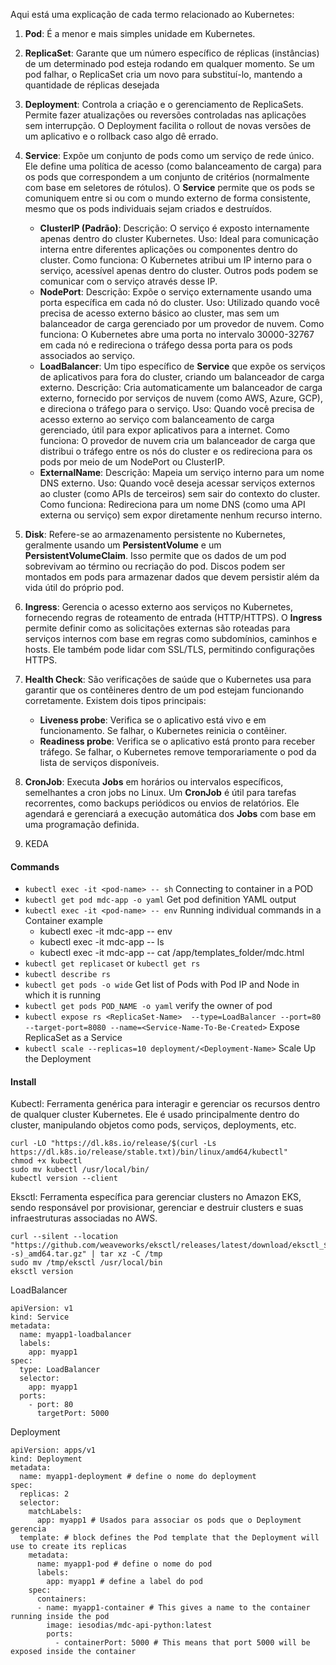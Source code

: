 Aqui está uma explicação de cada termo relacionado ao Kubernetes:

1. **Pod**: É a menor e mais simples unidade em Kubernetes. 

2. **ReplicaSet**: Garante que um número específico de réplicas (instâncias) de um determinado pod esteja rodando em qualquer momento. Se um pod falhar, o ReplicaSet cria um novo para substituí-lo, mantendo a quantidade de réplicas desejada

3. **Deployment**: Controla a criação e o gerenciamento de ReplicaSets. Permite fazer atualizações ou reversões controladas nas aplicações sem interrupção. O Deployment facilita o rollout de novas versões de um aplicativo e o rollback caso algo dê errado.

4. **Service**: Expõe um conjunto de pods como um serviço de rede único. Ele define uma política de acesso (como balanceamento de carga) para os pods que correspondem a um conjunto de critérios (normalmente com base em seletores de rótulos). O **Service** permite que os pods se comuniquem entre si ou com o mundo externo de forma consistente, mesmo que os pods individuais sejam criados e destruídos.
   - **ClusterIP (Padrão)**: Descrição: O serviço é exposto internamente apenas dentro do cluster Kubernetes. Uso: Ideal para comunicação interna entre diferentes aplicações ou componentes dentro do cluster. Como funciona: O Kubernetes atribui um IP interno para o serviço, acessível apenas dentro do cluster. Outros pods podem se comunicar com o serviço através desse IP.
   - **NodePort**: Descrição: Expõe o serviço externamente usando uma porta específica em cada nó do cluster. Uso: Utilizado quando você precisa de acesso externo básico ao cluster, mas sem um balanceador de carga gerenciado por um provedor de nuvem. Como funciona: O Kubernetes abre uma porta no intervalo 30000-32767 em cada nó e redireciona o tráfego dessa porta para os pods associados ao serviço.
   - **LoadBalancer**: Um tipo específico de **Service** que expõe os serviços de aplicativos para fora do cluster, criando um balanceador de carga externo. Descrição: Cria automaticamente um balanceador de carga externo, fornecido por serviços de nuvem (como AWS, Azure, GCP), e direciona o tráfego para o serviço. Uso: Quando você precisa de acesso externo ao serviço com balanceamento de carga gerenciado, útil para expor aplicativos para a internet. Como funciona: O provedor de nuvem cria um balanceador de carga que distribui o tráfego entre os nós do cluster e os redireciona para os pods por meio de um NodePort ou ClusterIP.
   - **ExternalName**: Descrição: Mapeia um serviço interno para um nome DNS externo. Uso: Quando você deseja acessar serviços externos ao cluster (como APIs de terceiros) sem sair do contexto do cluster. Como funciona: Redireciona para um nome DNS (como uma API externa ou serviço) sem expor diretamente nenhum recurso interno.

6. **Disk**: Refere-se ao armazenamento persistente no Kubernetes, geralmente usando um **PersistentVolume** e um **PersistentVolumeClaim**. Isso permite que os dados de um pod sobrevivam ao término ou recriação do pod. Discos podem ser montados em pods para armazenar dados que devem persistir além da vida útil do próprio pod.

7. **Ingress**: Gerencia o acesso externo aos serviços no Kubernetes, fornecendo regras de roteamento de entrada (HTTP/HTTPS). O **Ingress** permite definir como as solicitações externas são roteadas para serviços internos com base em regras como subdomínios, caminhos e hosts. Ele também pode lidar com SSL/TLS, permitindo configurações HTTPS.

8. **Health Check**: São verificações de saúde que o Kubernetes usa para garantir que os contêineres dentro de um pod estejam funcionando corretamente. Existem dois tipos principais:
   - **Liveness probe**: Verifica se o aplicativo está vivo e em funcionamento. Se falhar, o Kubernetes reinicia o contêiner.
   - **Readiness probe**: Verifica se o aplicativo está pronto para receber tráfego. Se falhar, o Kubernetes remove temporariamente o pod da lista de serviços disponíveis.

9. **CronJob**: Executa **Jobs** em horários ou intervalos específicos, semelhantes a cron jobs no Linux. Um **CronJob** é útil para tarefas recorrentes, como backups periódicos ou envios de relatórios. Ele agendará e gerenciará a execução automática dos **Jobs** com base em uma programação definida.
    
10. KEDA


#### Commands ####

- `kubectl exec -it <pod-name> -- sh` Connecting to container in a POD
- `kubectl get pod mdc-app -o yaml` Get pod definition YAML output
- `kubectl exec -it <pod-name> -- env` Running individual commands in a Container example
   - kubectl exec -it mdc-app -- env
   - kubectl exec -it mdc-app -- ls
   - kubectl exec -it mdc-app -- cat /app/templates_folder/mdc.html
- `kubectl get replicaset` or `kubectl get rs`
- `kubectl describe rs`
- `kubectl get pods -o wide` Get list of Pods with Pod IP and Node in which it is running
- `kubectl get pods POD_NAME -o yaml` verify the owner of pod
- `kubectl expose rs <ReplicaSet-Name>  --type=LoadBalancer --port=80 --target-port=8080 --name=<Service-Name-To-Be-Created>` Expose ReplicaSet as a Service
- `kubectl scale --replicas=10 deployment/<Deployment-Name>` Scale Up the Deployment

      

#### Install ####

Kubectl: Ferramenta genérica para interagir e gerenciar os recursos dentro de qualquer cluster Kubernetes. Ele é usado principalmente dentro do cluster, manipulando objetos como pods, serviços, deployments, etc.

```
curl -LO "https://dl.k8s.io/release/$(curl -Ls https://dl.k8s.io/release/stable.txt)/bin/linux/amd64/kubectl"
chmod +x kubectl
sudo mv kubectl /usr/local/bin/
kubectl version --client
```

Eksctl: Ferramenta específica para gerenciar clusters no Amazon EKS, sendo responsável por provisionar, gerenciar e destruir clusters e suas infraestruturas associadas no AWS.

```
curl --silent --location "https://github.com/weaveworks/eksctl/releases/latest/download/eksctl_$(uname -s)_amd64.tar.gz" | tar xz -C /tmp
sudo mv /tmp/eksctl /usr/local/bin
eksctl version

```

LoadBalancer 

```
apiVersion: v1
kind: Service
metadata:
  name: myapp1-loadbalancer
  labels: 
    app: myapp1
spec:
  type: LoadBalancer 
  selector:
    app: myapp1
  ports: 
    - port: 80
      targetPort: 5000
```

Deployment 
```
apiVersion: apps/v1
kind: Deployment 
metadata:
  name: myapp1-deployment # define o nome do deployment
spec:
  replicas: 2 
  selector:
    matchLabels:
      app: myapp1 # Usados para associar os pods que o Deployment gerencia
  template: # block defines the Pod template that the Deployment will use to create its replicas
    metadata:
      name: myapp1-pod # define o nome do pod
      labels:
        app: myapp1 # define a label do pod
    spec:
      containers:
      - name: myapp1-container # This gives a name to the container running inside the pod
        image: iesodias/mdc-api-python:latest
        ports:
          - containerPort: 5000 # This means that port 5000 will be exposed inside the container
```
